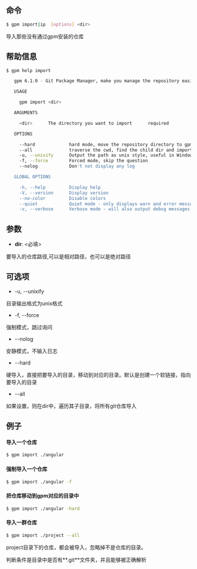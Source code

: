 ## 命令

```bash
$ gpm import|ip  [options] <dir>
```

导入那些没有通过gpm安装的仓库

## 帮助信息

```bash
$ gpm help import

   gpm 6.1.0 - Git Package Manager, make you manage the repository easier

   USAGE

     gpm import <dir>

   ARGUMENTS

     <dir>      The directory you want to import      required

   OPTIONS

     --hard             hard mode, move the repository directory to gpm base directory instead of link directory by default.      optional
     --all              traverse the cwd, find the child dir and import then all to gpm. loop 1 deep dir                          optional
     -u, --unixify      Output the path as unix style, useful in Windows Git bash                                                 optional
     -f, --force        Forced mode, skip the question                                                                            optional
     --nolog            Don't not display any log                                                                                 optional

   GLOBAL OPTIONS

     -h, --help         Display help
     -V, --version      Display version
     --no-color         Disable colors
     --quiet            Quiet mode - only displays warn and error messages
     -v, --verbose      Verbose mode - will also output debug messages
```

## 参数

- **dir**: <必填>
    
要导入的仓库路径,可以是相对路径，也可以是绝对路径

## 可选项

- -u, --unixify

目录输出格式为unix格式

- -f, --force

强制模式，跳过询问

- --nolog

安静模式，不输入日志

- --hard

硬导入，直接把要导入的目录，移动到对应的目录。默认是创建一个软链接，指向要导入的目录

- --all

如果设置，则在dir中，遍历其子目录，将所有git仓库导入

## 例子

#### 导入一个仓库

```bash
$ gpm import ./angular
```

#### 强制导入一个仓库

```bash
$ gpm import ./angular -f
```

#### 把仓库移动到gpm对应的目录中

```bash
$ gpm import ./angular -hard
```

#### 导入一群仓库

```bash
$ gpm import ./project --all
```

project目录下的仓库，都会被导入，忽略掉不是仓库的目录。

判断条件是目录中是否有**.git**文件夹，并且能够被正确解析